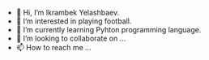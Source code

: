 - 👋 Hi, I’m Ikrambek Yelashbaev.
- 👀 I’m interested in playing football.
- 🌱 I’m currently learning Pyhton programming language.
- 💞️ I’m looking to collaborate on ...
- 📫 How to reach me ...

<!---
yeldashbaev1/yeldashbaev1 is a ✨ special ✨ repository because its `README.md` (this file) appears on your GitHub profile.
You can click the Preview link to take a look at your changes.
--->
